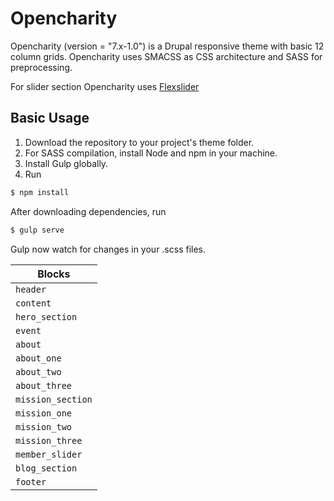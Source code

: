 # Opencharity 

Opencharity (version = "7.x-1.0") is a Drupal responsive theme with basic 12 column grids. Opencharity uses SMACSS as CSS architecture and SASS for preprocessing.

For slider section Opencharity uses <a href="http://flexslider.woothemes.com/"> Flexslider </a>

## Basic Usage

1. Download the repository to your project's theme folder.
2. For SASS compilation, install Node and npm in your machine.
3. Install Gulp globally.
4. Run

```bash
$ npm install
``` 

After downloading dependencies, run 

```bash
$ gulp serve
``` 

Gulp now watch for changes in your .scss files.

| ﻿Blocks |
|--------------------|
| `header` |
| `content` |
| `hero_section` |
| `event` |
| `about` |
| `about_one` |
| `about_two` |
| `about_three` |
| `mission_section` |
| `mission_one` |
| `mission_two` |
| `mission_three` |
| `member_slider` |
| `blog_section` |
| `footer` |